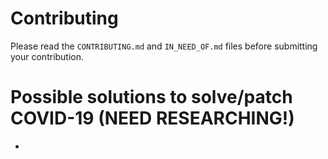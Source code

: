 # Contributing
Please read the `CONTRIBUTING.md` and `IN_NEED_OF.md` files before submitting your contribution.


# Possible solutions to solve/patch COVID-19 (NEED RESEARCHING!)

- 

